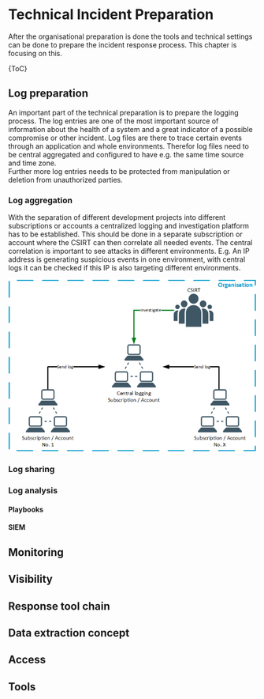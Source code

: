 # Technical Incident Preparation
After the organisational preparation is done the tools and technical settings can be done to prepare the incident
response process. This chapter is focusing on this.

{ToC}

## Log preparation
An important part of the technical preparation is to prepare the logging process. The log entries are one of the most
important source of information about the health of a system and a great indicator of a possible compromise or other
incident. Log files are there to trace certain events through an application and whole environments. Therefor log files
need to be central aggregated and configured to have e.g. the same time source and time zone.  
Further more log entries needs to be protected from manipulation or deletion from unauthorized parties.

### Log aggregation
With the separation of different development projects into different subscriptions or accounts a centralized logging and
investigation platform has to be established. This should be done in a separate subscription or account where the CSIRT
can then correlate all needed events. The central correlation is important to see attacks in different environments.
E.g. An IP address is generating suspicious events in one environment, with central logs it can be checked if this IP is
also targeting different environments.

![Central logging](logging.png)

### Log sharing

### Log analysis

#### Playbooks

#### SIEM

## Monitoring

## Visibility

## Response tool chain

## Data extraction concept

## Access

## Tools
